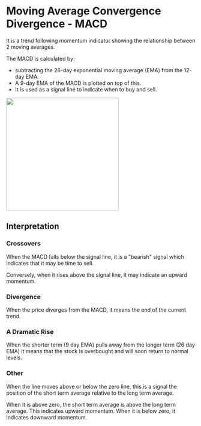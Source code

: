 # Moving Average Convergence Divergence - MACD

It is a trend following momentum indicator showing the relationship between 2 moving averages.

The MACD is calculated by:

- subtracting the 26-day exponential moving average (EMA) from the 12-day EMA.
- A 9-day EMA of the MACD is plotted on top of this.
- It is used as a signal line to indicate when to buy and sell.

<img src="http://i.investopedia.com/inv/dictionary/terms/macd1.gif" width="300" />

## Interpretation

### Crossovers

When the MACD falls below the signal line, it is a "bearish" signal which indicates that it may be time to sell.

Conversely, when it rises above the signal line, it may indicate an upward momentum.

### Divergence

When the price diverges from the MACD, it means the end of the current trend.

### A Dramatic Rise

When the shorter term (9 day EMA) pulls away from the longer term (26 day EMA) it means that the stock is overbought and will soon return to normal levels.

### Other

When the line moves above or below the zero line, this is a signal the position of the short term average relative to the long term average.

When it is above zero, the short term average is above the long term average. This indicates upward momentum. When it is below zero, it indicates downward momentum.
